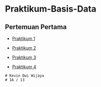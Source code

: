 # Praktikum-Basis-Data

## Pertemuan Pertama

- [Praktikum 1](https://github.com/Crown-us/Praktikum-Basis-Data/blob/main/Praktikum%20Pertemuan%201/Praktikum%201.md#praktikum-1)

- [Praktikum 2](https://github.com/Crown-us/Praktikum-Basis-Data/blob/main/Praktikum%20Pertemuan%201/Praktikum%202.md)

- [Praktikum 3](https://github.com/Crown-us/Praktikum-Basis-Data/blob/main/Praktikum%20Pertemuan%201/Praktikum%203.md)

- [Praktikum 4](https://github.com/Crown-us/Praktikum-Basis-Data/blob/main/Praktikum%20Pertemuan%201/Praktikum%204.md)


```
# Kevin Dwi Wijaya
# 1A / 13
```

